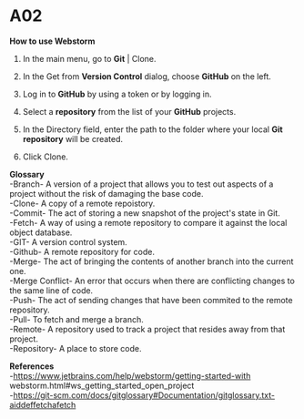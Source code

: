 # A02

**How to use Webstorm** <br>
1. In the main menu, go to **Git** | Clone.  <br>

2. In the Get from **Version Control** dialog, choose **GitHub** on the left. <br>

3. Log in to **GitHub** by using a token or by logging in. <br>

4. Select a **repository** from the list of your **GitHub** projects. <br>

5. In the Directory field, enter the path to the folder where your local **Git** **repository** will be created. <br>

6. Click Clone. <br>

**Glossary** <br> 
-Branch- A version of a project that allows you to test out aspects of a project without the risk of damaging the base code. <br>
-Clone- A copy of a remote repoistory. <br>
-Commit- The act of storing a new snapshot of the project's state in Git. <br>
-Fetch- A way of using a remote repository to compare it against the local object database. <br>
-GIT- A version control system. <br>
-Github- A remote repository for code. <br>
-Merge- The act of bringing the contents of another branch into the current one. <br>
-Merge Conflict- An error that occurs when there are conflicting changes to the same line of code. <br>
-Push- The act of sending changes that have been commited to the remote repository. <br>
-Pull- To fetch and merge a branch. <br>
-Remote- A repository used to track a project that resides away from that project. <br>
-Repository- A place to store code. <br>

**References** <br>
-https://www.jetbrains.com/help/webstorm/getting-started-with webstorm.html#ws_getting_started_open_project <br>
-https://git-scm.com/docs/gitglossary#Documentation/gitglossary.txt-aiddeffetchafetch

